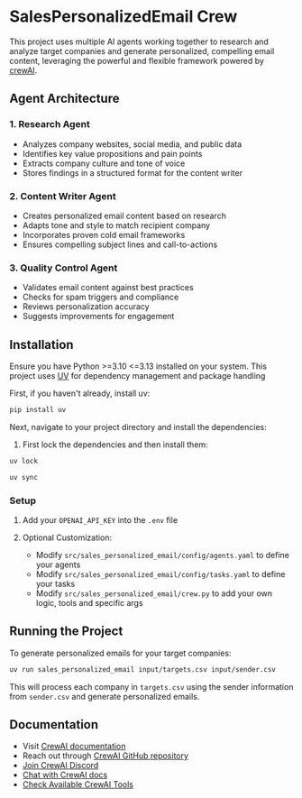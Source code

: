 # SalesPersonalizedEmail Crew

This project uses multiple AI agents working together to research and analyze target companies and generate personalized, compelling email content, leveraging the powerful and flexible framework powered by [crewAI](https://crewai.com).

## Agent Architecture

### 1. Research Agent

- Analyzes company websites, social media, and public data
- Identifies key value propositions and pain points
- Extracts company culture and tone of voice
- Stores findings in a structured format for the content writer

### 2. Content Writer Agent

- Creates personalized email content based on research
- Adapts tone and style to match recipient company
- Incorporates proven cold email frameworks
- Ensures compelling subject lines and call-to-actions

### 3. Quality Control Agent

- Validates email content against best practices
- Checks for spam triggers and compliance
- Reviews personalization accuracy
- Suggests improvements for engagement

## Installation

Ensure you have Python >=3.10 <=3.13 installed on your system.
This project uses [UV](https://docs.astral.sh/uv/) for dependency management and package handling

First, if you haven't already, install uv:

```bash
pip install uv
```

Next, navigate to your project directory and install the dependencies:

1. First lock the dependencies and then install them:

```bash
uv lock
```

```bash
uv sync
```

### Setup

1. Add your `OPENAI_API_KEY` into the `.env` file

2. Optional Customization:
   - Modify `src/sales_personalized_email/config/agents.yaml` to define your agents
   - Modify `src/sales_personalized_email/config/tasks.yaml` to define your tasks
   - Modify `src/sales_personalized_email/crew.py` to add your own logic, tools and specific args

## Running the Project

To generate personalized emails for your target companies:

```bash
uv run sales_personalized_email input/targets.csv input/sender.csv
```

This will process each company in `targets.csv` using the sender information from `sender.csv` and generate personalized emails.

## Documentation

- Visit [CrewAI documentation](https://docs.crewai.com)
- Reach out through [CrewAI GitHub repository](https://github.com/joaomdmoura/crewai)
- [Join CrewAI Discord](https://discord.com/invite/X4JWnZnxPb)
- [Chat with CrewAI docs](https://chatg.pt/DWjSBZn)
- [Check Available CrewAI Tools](https://github.com/crewAIInc/crewAI-tools)
